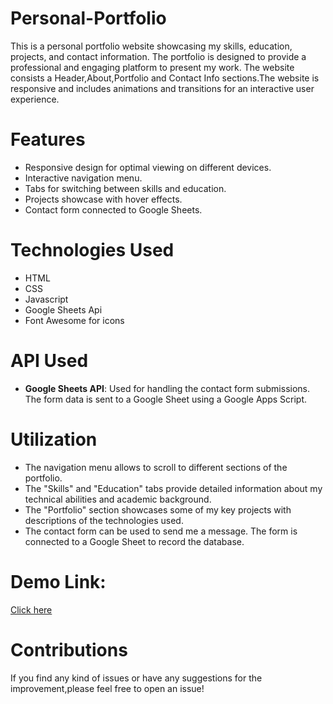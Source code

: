 # Personal-Portfolio
This is a personal portfolio website showcasing my skills, education, projects, and contact information. The portfolio is designed to provide a professional and engaging platform to present my work. The website consists a Header,About,Portfolio and Contact Info sections.The website is responsive and includes animations and transitions for an interactive user experience.

# Features
*  Responsive design for optimal viewing on different devices.
* Interactive navigation menu.
* Tabs for switching between skills and education.
* Projects showcase with hover effects.
* Contact form connected to Google Sheets.

# Technologies Used
* HTML 
* CSS
* Javascript
* Google Sheets Api
* Font Awesome for icons

# API Used
* __Google Sheets API__: Used for handling the contact form submissions. The form data is sent to a Google Sheet using a Google Apps Script.
  
# Utilization
* The navigation menu allows to scroll to different sections of the portfolio.
* The "Skills" and "Education" tabs provide detailed information about my technical abilities and academic background.
* The "Portfolio" section showcases some of my key projects with descriptions of the technologies used.
* The contact form can be used to send me a message. The form is connected to a Google Sheet to record the database.

# Demo Link:
[Click here](https://drive.google.com/file/d/1Ks7OKKUQI4VRK_LX2b7T2elrFdSd3wDC/view?usp=sharing)

# Contributions
If you find any kind of issues or have any suggestions for the improvement,please feel free to open an issue!
